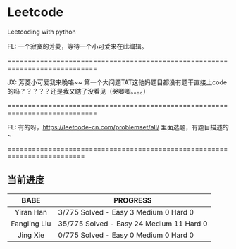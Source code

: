 # Leetcode
Leetcoding with python

FL: 一个寂寞的芳菱，等待一个小可爱来在此编辑。

============================================================================

JX: 芳菱小可爱我来晚咯~~  第一个大问题TAT这他妈题目都没有题干直接上code的吗？？？？？还是我又瞎了没看见（哭唧唧。。。。）

============================================================================

FL: 有的呀，https://leetcode-cn.com/problemset/all/ 里面选题，有题目描述的~
 
 =========================================================================
 
## 当前进度

|     BABE      | PROGRESS                                |
| :-----------: | --------------------------------------- |
|   Yiran Han   |  3/775 Solved - Easy  3 Medium 0 Hard 0 |
| Fangling Liu  | 35/775 Solved - Easy 24 Medium 11 Hard 0 |
|    Jing Xie   |  0/775 Solved - Easy  0 Medium 0 Hard 0 |


